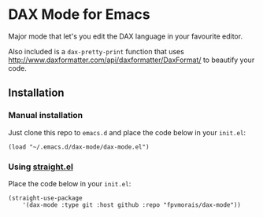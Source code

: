 # DAX Mode for Emacs

Major mode that let's you edit the DAX language in your favourite editor.

Also included is a `dax-pretty-print` function that uses http://www.daxformatter.com/api/daxformatter/DaxFormat/ to beautify your code.

## Installation

### Manual installation
Just clone this repo to `emacs.d` and place the code below in your `init.el`:

``` emacs-lisp
(load "~/.emacs.d/dax-mode/dax-mode.el")
```

### Using [straight.el](https://github.com/raxod502/straight.el)
Place the code below in your `init.el`:

``` emacs-lisp
(straight-use-package
    '(dax-mode :type git :host github :repo "fpvmorais/dax-mode"))
```

